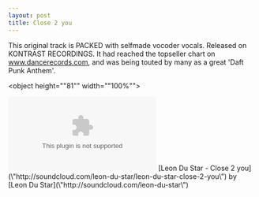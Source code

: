 ```yaml
---
layout: post
title: Close 2 you
---
```

This original track is PACKED with selfmade vocoder vocals. Released on KONTRAST RECORDINGS. It had reached the topseller chart on www.dancerecords.com, and was being touted by many as a great 'Daft Punk Anthem'.  

<object height="\"81\"" width="\"100%\""> 
<param name="\"movie\"" value="\"http://player.soundcloud.com/player.swf?url=http%3A%2F%2Fapi.soundcloud.com%2Ftracks%2F9002949\"">
</param>
<param name="\"allowscriptaccess\"" value="\"always\"">
</param>
<embed allowscriptaccess="\"always\"" height="\"81\"" src="\"http://player.soundcloud.com/player.swf?url=http%3A%2F%2Fapi.soundcloud.com%2Ftracks%2F9002949\"" type="\"application/x-shockwave-flash\"" width="\"100%\"">
</embed>
</object>
<span>[Leon Du Star - Close 2 you](\"http://soundcloud.com/leon-du-star/leon-du-star-close-2-you\") by [Leon Du Star](\"http://soundcloud.com/leon-du-star\")
</span>